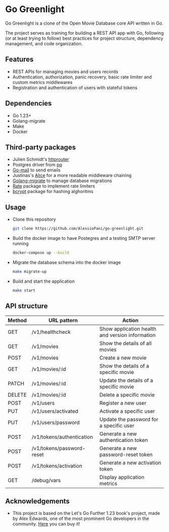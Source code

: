 # Go Greenlight
Go Greenlight is a clone of the Open Movie Database core API written in Go. 

The project serves as training for building a REST API app with Go, following (or at least trying to follow) best practices for project structure, dependency management, and code organization.



## Features

- REST APIs for managing movies and users records 
- Authentication, authorization, panic recovery, basic rate limiter and custom metrics middlewares
- Registration and authentication of users with stateful tokens



## Dependencies

- Go 1.23+
- Golang-migrate
- Make
- Docker



## Third-party packages

- Julien Schmidt's [httprouter](https://github.com/julienschmidt/httprouter)
- Postgres driver from [pq](https://github.com/lib/pq)
- [Go-mail](https://github.com/go-mail/mail) to send emails
- Justinas's [Alice](https://github.com/justinas/alice) for a more readable middleware chaining
- [Golang-migrate](https://github.com/golang-migrate/migrate) to manage database migrations
- [Rate](golang.org/x/time/rate) package to implement rate limiters
- [bcrypt](https://pkg.go.dev/golang.org/x/crypto/bcrypt) package for hashing alghoritms




## Usage

- Clone this repository

  ```bash
  git clone https://github.com/AlessioPani/go-greenlight.git
  ```
  
- Build the docker image to have Postegres and a testing SMTP server running

  ```bash
  docker-compose up --build 
  ```

- Migrate the database schema into the docker image

  ```bash
  make migrate-up
  ```

- Build and start the application

  ```bash
  make start
  ```




## API structure

| Method | URL pattern               | Action                                          |
| ------ | ------------------------- | ----------------------------------------------- |
| GET    | /v1/healthcheck           | Show application health and version information |
| GET    | /v1/movies                | Show the details of all movies                  |
| POST   | /v1/movies                | Create a new movie                              |
| GET    | /v1/movies/:id            | Show the details of a specific movie            |
| PATCH  | /v1/movies/:id            | Update the details of a specific movie          |
| DELETE | /v1/movies/:id            | Delete a specific movie                         |
| POST   | /v1/users                 | Register a new user                             |
| PUT    | /v1/users/activated       | Activate a specific user                        |
| PUT    | /v1/users/password        | Update the password for a specific user         |
| POST   | /v1/tokens/authentication | Generate a new authentication token             |
| POST   | /v1/tokens/password-reset | Generate a new password-reset token             |
| POST   | /v1/tokens/activation     | Generate a new activation token                 |
| GET    | /debug/vars               | Display application metrics                     |



## Acknowledgements

- This project is based on the Let's Go Further 1.23 book's project, made by Alex Edwards, one of the most prominent Go developers in the community. [Here](https://lets-go-further.alexedwards.net) you can buy it!
